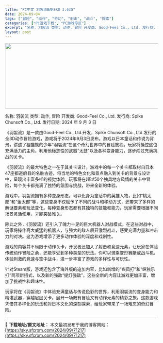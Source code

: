 ```yaml
---
title: "PC中文 羽袈流BAKERU 3.63G"
date: 2024-09-04
tags: ["冒险", "动作", "奇幻", "射击", "战斗", "探索"]
categories: ["PC游戏下载", "PC游戏专区"]
excerpt: "名称: 羽袈流 类型: 动作, 冒险 开发商: Good-Feel Co., Ltd. 发行商: Spike Chunsoft Co., Ltd. 发行日期: 2024 年 9 月 3 日 《羽袈流》是一款由Good-Feel Co., Ltd.开发，Spike Chunsoft Co., Ltd.&hellip;"
layout: post
---
```


<img class="aligncenter size-full wp-image-71218" src="https://sky.sfcrom.com/wp-content/uploads/2024/09/2024090408590761.webp" alt="" width="660" height="215" />

名称: 羽袈流
类型: 动作, 冒险
开发商: Good-Feel Co., Ltd.
发行商: Spike Chunsoft Co., Ltd.
发行日期: 2024 年 9 月 3 日

《羽袈流》是一款由Good-Feel Co., Ltd.开发，Spike Chunsoft Co., Ltd.发行的全3D动作冒险游戏，游戏将于2024年9月3日发布。游戏以日本童话和传说为背景，讲述了狸猫族的少年“羽袈流”在这个奇幻世界中的冒险旅程。玩家将操控这位充满活力的主角，利用他标志性的武器“太鼓”以及各种变身能力，逐步闯过充满挑战的关卡。

《羽袈流》的最大特色之一在于其关卡设计。游戏中的每一个关卡都取材自日本47座都道府县的名胜古迹，将当地的特色文化和景点融入到关卡的背景与设计中，呈现出丰富多样的视觉体验。玩家将在超过50个独具地方风情的关卡中冒险，每个关卡都充满了独特的氛围与挑战，带来全新的体验。

游戏中，羽袈流拥有多种变身形态，可以化身为童话中的英雄人物，比如“桃太郎”和“金太郎”等，这些变身不仅赋予了不同的战斗和移动方式，还带来了多样的解谜要素和玩法变化。每种变身形态都有其独特的技能和能力，玩家需要根据不同场景灵活使用，才能突破难关。

除此之外，《羽袈流》还引入了魄力十足的巨大机器人对战模式。在这些对战中，玩家将操作高大威猛的机器人，与强大的敌人展开激烈战斗，感受充满力量和冲击力的对决。这为游戏增添了更多动作体验的深度和戏剧性。

游戏的内容并不局限于动作关卡，开发者还加入了射击和竞速元素，让玩家在体验传统动作冒险之余，还能享受到多种类型的玩法。你可以骑乘变形赛艇或战斗机，体验刺激的竞速与空中战斗，进一步丰富了游戏的多样性与可玩性。

针对Steam版，游戏还包含了海外版的追加内容，比如新增的“疾风打”和“纵独乐打”两项新招式，以及新的强敌“提灯强敌”。这些全新的内容让游戏更加丰富，增加了挑战性和趣味性。

玩家将在《羽袈流》中体验充满童话与传说色彩的世界，利用羽袈流的变身能力和精湛武器，穿越层层关卡，展开一场既有冒险又有动作元素的精彩之旅。这款游戏凭借其多样化的玩法和对日本文化的深刻探索，给玩家带来了一场难忘的奇幻冒险。

---
📖 **下载地址/原文地址：** 本文最初发布于我的博客网站：[https://sky.sfcrom.com/2024/09/71217](https://sky.sfcrom.com/2024/09/71217)
